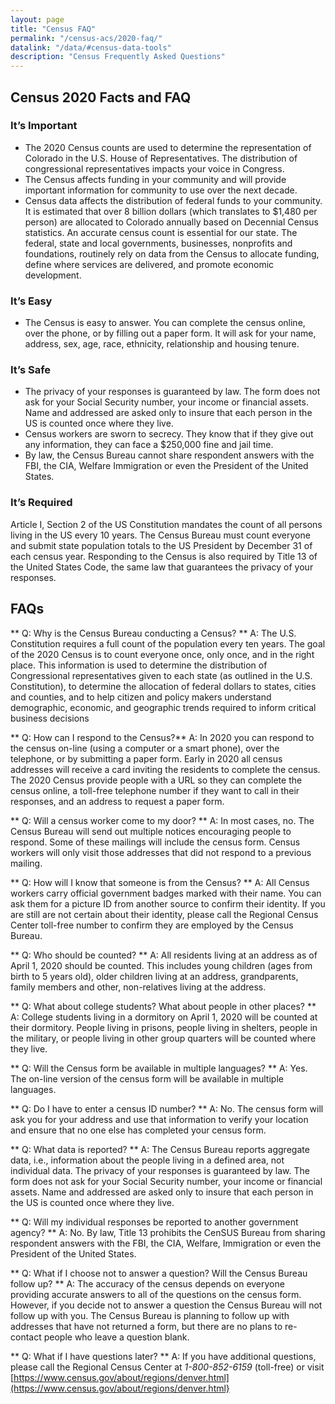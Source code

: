 ```yaml
---
layout: page
title: "Census FAQ"
permalink: "/census-acs/2020-faq/"
datalink: "/data/#census-data-tools"
description: "Census Frequently Asked Questions"
---
```


## Census 2020 Facts and FAQ
### It’s Important

* The 2020 Census counts are used to determine the representation of Colorado in the U.S. House of Representatives.  The distribution of congressional representatives impacts your voice in Congress.
* The Census affects funding in your community and will provide important information for community to use over the next decade.
* Census data affects the distribution of federal funds to your community.  It is estimated that over 8 billion dollars (which translates to $1,480 per person) are allocated to Colorado annually based on Decennial Census statistics.  An accurate census count is essential for our state. The federal, state and local governments, businesses, nonprofits and foundations, routinely rely on data from the Census to allocate funding, define where services are delivered, and promote economic development.

### It’s Easy

* The Census is easy to answer.  You can complete the census online, over the phone, or by filling out a paper form.  It will ask for your name, address, sex, age, race, ethnicity, relationship and housing tenure. 

### It’s Safe

* The privacy of your responses is guaranteed by law.  The form does not ask for your Social Security number, your income or financial assets.  Name and addressed are asked only to insure that each person in the US is counted once where they live.  
* Census workers are sworn to secrecy. They know that if they give out any information, they can face a $250,000 fine and jail time.
* By law, the Census Bureau cannot share respondent answers with the FBI, the CIA, Welfare Immigration or even the President of the United States.

### It’s Required

Article I, Section 2 of the US Constitution mandates the count of all persons living in the US every 10 years.  The Census Bureau must count everyone and submit state population totals to the US President by December 31 of each census year.  Responding to the Census is also required by Title 13 of the United States Code, the same law that guarantees the privacy of your responses.


## FAQs

** Q: Why is the Census Bureau conducting a Census? **  A: The U.S. Constitution requires a full count of the population every ten years.  The goal of the 2020 Census is to count everyone once, only once, and in the right place.  This information is used to determine the distribution of Congressional representatives given to each state (as outlined in the U.S. Constitution), to determine the allocation of federal dollars to states, cities and counties, and to help citizen and policy makers understand demographic, economic, and geographic trends required to inform critical business decisions 

** Q: How can I respond to the Census?**  A: In 2020 you can respond to the census on-line (using a computer or a smart phone), over the telephone, or by submitting a paper form.  Early in 2020 all census addresses will receive a card inviting the residents to complete the census.  The 2020 Census provide people with a URL so they can complete the census online, a toll-free telephone number if they want to call in their responses, and an address to request a paper form.  

** Q: Will a census worker come to my door? **  A: In most cases, no.  The Census Bureau will send out multiple notices encouraging people to respond.  Some of these mailings will include the census form.  Census workers will only visit those addresses that did not respond to a previous mailing.  

** Q: How will I know that someone is from the Census? **  A: All Census workers carry official government badges marked with their name.  You can ask them for a picture ID from another source to confirm their identity.  If you are still are not certain about their identity, please call the Regional Census Center toll-free number to confirm they are employed by the Census Bureau.

** Q: Who should be counted? **  A: All residents living at an address as of April 1, 2020 should be counted.  This includes young children (ages from birth to 5 years old), older children living at an address, grandparents, family members and other, non-relatives living at the address.

** Q: What about college students? What about people in other places? **  A: College students living in a dormitory on April 1, 2020 will be counted at their dormitory.  People living in prisons, people living in shelters, people in the military, or people living in other group quarters will be counted where they live.

** Q: Will the Census form be available in multiple languages? **  A: Yes.  The on-line version of the census form will be available in multiple languages.  

** Q: Do I have to enter a census ID number? **  A: No.  The census form will ask you for your address and use that information to verify your location and ensure that no one else has completed your census form.

** Q: What data is reported? **  A: The Census Bureau reports aggregate data, i.e., information about the people living in a defined area, not individual data.  The privacy of your responses is guaranteed by law.  The form does not ask for your Social Security number, your income or financial assets.  Name and addressed are asked only to insure that each person in the US is counted once where they live.  

** Q: Will my individual responses be reported to another government agency? **  A: No.  By law, Title 13 prohibits the CenSUS Bureau from sharing respondent answers with the FBI, the CIA, Welfare, Immigration or even the President of the United States.  

** Q: What if I choose not to answer a question?  Will the Census Bureau follow up? **  A: The accuracy of the census depends on everyone providing accurate answers to all of the questions on the census form.  However, if you decide not to answer a question the Census Bureau will not follow up with you.  The Census Bureau is planning to follow up with addresses that have not returned a form, but there are no plans to re-contact people who leave a question blank.

** Q: What if I have questions later? **  A: If you have additional questions, please call the Regional Census Center  at *1-800-852-6159* (toll-free) or visit [https://www.census.gov/about/regions/denver.html](https://www.census.gov/about/regions/denver.html}
